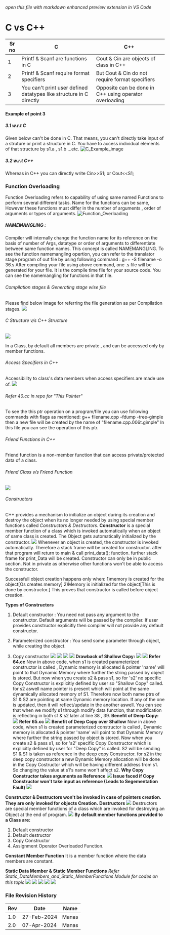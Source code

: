 ###### open this file with markdown enhanced preview extension in VS Code

# C vs C++


| Sr no | C | C++ |
| - |---- | ---- |
| 1 | Printf & Scanf are functions in C | Cout & Cin are objects of class in C++ |
| 2 | Printf & Scanf require format specifiers | But Cout & Cin do not require format specifiers |
| 3 | You can't print user defined datatypes like structure in C directly | Opposite can be done in C++ using operator overloading |

#### Example of point 3
##### 3.1 w.r.t C
Given below can't be done in C. That means, you can't directly take input of a struture or print a structure in C. You have to access individual elements of that structure by s1.a , s1.b ...etc.
![C_Example_image](Images/CvsC++_1.jpg) 


##### 3.2  w.r.t C++
Whereas in C++ you can directly write 
Cin>>S1;
or
Cout<<S1;


### Function Overloading
Function Overloading refers to capability of using same named Functions to perform several different tasks. 
Name for the functions can be same, However these functions must differ in the number of arguments , order of arguments or types of arguments.
![Function_Overloading](Images\FuntionOverloading_1.JPG) 

##### NAMEMANGLING : 
Compiler will internally change the function name for its reference on the basis of number of Args, datatype or order of arguments to differentiate between same function names. This concept is called NAMEMANGLING.
To see the function namemangling opertion, you can refer to the translator stage program of out file by using following command :
g++ -S filename -o 36.s
After compiling your file using above command, one .s file will be generated for your file. It is the compile time file for your source code. You can see the namemangling for functions in that file.

###### Compilation stages & Generating stage wise file
Please find below image for referring the file generation as per Compilation stages.
![](Images\Compilation_Stages.JPG)

###### C Structure v/s C++ Structure
![](Images\C_struct_vs_C++_struct.jpg)

In a Class, by default all members are private , and can be accessed only by member functions.

###### Access Specifiers in C++
Accessibility to class's data members when access specifiers are made use of.
![](Images\C++_AccessSpecifiers.jpg)

###### Refer 40.cc in repo for "This Pointer" 
To see the this ptr operation on a program/file you can use following commands with flags as mentioned:
g++ filename.cpp -fdump -tree-gimple
then a new file will be created by the name of 
"filename.cpp.006t.gimple" 
In this file you can see the operation of this ptr.

###### Friend Functions in C++
Friend function is a non-member function that can access private/protected data of a class.

###### Friend Class v/s Friend Function
![](Images\FriendClass_vs_Function.jpg)

###### Constructors
C++ provides a mechanism to initialize an object during its creation and destroy the object when its no longer needed by
using special member functions called _Constructors & Destructors_.
**Constructor** is a special member function of a class which is invoked automatically when an object of same class is created.
The Object gets automatically initialized by the constructor.
![](Images\ConstructorsCharac.jpg)
Whenever an object is created, the constructor is invoked automatically. Therefore a stack frame will be created for constructor. after that program will return to main & call print_data(); function. further stack frame for print_Data will be created.
Constructor can only be in public section. Not in private as otherwise other functions won't be able to access the constructor.

Successfull object creation happens only when:
1)memory is created for the object[Os creates memory]
2)Memory is initialized for the object[This is done by constructor.]
This proves that constructor is called before object creation.

**Types of Constructors**
1) Default constructor : You need not pass any argument to the constructor. Default arguments will be passed by the compiler.
If user provides constructor explicitly then compiler will not provide any default constructor.

2) Parameterized constructor : You send some parameter through object, while creating the object.
3) Copy constructor
![](Images\Copy_Constr.jpg)
![](Images\Copy_Constr2.jpg)
![](Images\Shallow_And_Deep_Copy.jpg)
![](Images\Shallow_Deep_Copy_2.jpg)
**Drawback of Shallow Copy:**
![](Images\Shallow_Drawback.jpg)
![](Images\Shallow_Cpy_Drawback.jpg)
**Refer 64.cc**
Now in above code, when s1 is created parameterized constructor is called , Dynamic memory is allocated & pointer 'name' will point to that Dynamic Memory where further the string passed by object is stored.
But now when you create s2 & pass s1, so for 's2' no specific Copy Constructor is explicitly defined by user so "Shallow Copy" called. for s2 aswell name pointer is present which will point at the same dynamically allocated memory of S1.
Therefore now both name ptrs of S1 & S2 are pointing at same Dynamic memory location. If any of the one is updated, then it will reflect/update in the another aswell.
You can see that when we modify s1 through modify data function, that modification is reflecting in both s1 & s2 later at line 38 , 39.
**Benefit of Deep Copy:**
![](Images\Deep_Copy_Benefit.jpg)
**Refer 65.cc**
![](Images\Benefit_Of_Deep_Copy.jpg)
**Benefit of Deep Copy over Shallow** 
Now in above code, when s1 is created parameterized constructor is called , Dynamic memory is allocated & pointer 'name' will point to that Dynamic Memory where further the string passed by object is stored.
Now when you create s2 & pass s1, so for 's2' specific Copy Constructor which is explicitly defined by user for "Deep Copy" is called. S2 will be sending S1 
& S1 is taken as reference in the deep copy Constructor. for s2 in the deep copy constructor a new Dynamic Memory allocation will be done in the Copy Costructor which will be having different address from s1. So changing the value at s1's name won't affect s2.
**Why Copy Constructor takes arguments as Reference**
![](Images\CopyConstr_Collects_Args_As_Ref.jpg)
**Issue faced if Copy Constructor won't take input as reference (Leads to Segementation Fault)**
![](Images\Segmentation_Fault_Issue_CpyCnstrtr.jpg)

**Constructor & Destructors won't be invoked in case of pointers creation. 
They are only invoked for objects Creation.**
**Destructors**
![](Images\Destructor_Characterstics.jpg)
Destructors are special member functions of a class which are invoked for destroying an Object at the end of program.
![](Images\Constructor_vs_Destructor.jpg)
**By default member functions provided to a Class are:**
1) Default constructor
2) Default destructor
3) Copy Constructor
4) Assignment Operator Overloaded Function.

**Constant Member Function**
It is a member function where the data members are constant.

**Static Data Member & Static Member Functions**
*Refer Static_DataMembers_and_Static_MemberFunctions Module for codes on this topic* 
![](Images\Static_Data_Member.jpg)
![](Images\Static_Member.jpg)
![](Images\Static_Member_Function.jpg)
![](Images\Static_Member_Function_2.jpg)
![](Images\Static_Member_Function_3.jpg)

### File Revision History 
| Rev | Date | Name |
| --- | --- | --- | 
| 1.0 | 27-Feb-2024 | Manas |
| 2.0 | 07-Apr-2024 | Manas |